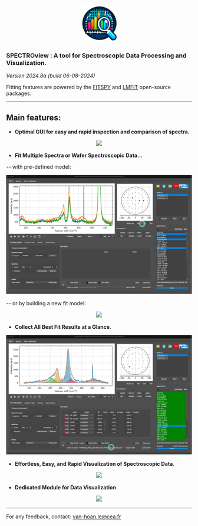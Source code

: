 <p align="center">
    <img width=100 src="resources/icon3.png">
</p>

### SPECTROview : A tool for Spectroscopic Data Processing and Visualization.

*Version 2024.8a (build 06-08-2024)*

Fitting features are powered
by the [FITSPY](https://github.com/CEA-MetroCarac/fitspy)
and [LMFIT](https://lmfit.github.io/lmfit-py/) open-source packages.
___

## Main features:

- **Optimal GUI for easy and rapid inspection and comparison of spectra.**

<p align="center">
    <img src="GIF/1. Loading files and navigation.gif">
</p>

- **Fit Multiple Spectra or Wafer Spectroscopic Data...**

-- with pre-defined model:

<p align="center">
    <img src="GIF/3. fit_with_predefined_model.gif">
</p>

-- or by building a new fit model:

<p align="center">
    <img src="GIF/2. build_fit_model.gif">
</p>

- **Collect All Best Fit Results at a Glance**.

<p align="center">
    <img src="GIF/5.collecting-fit-results.gif">
</p>

- **Effortless, Easy, and Rapid Visualization of Spectroscopic Data**.

<p align="center">
    <img src="GIF/6. plotting.gif">
</p>

- **Dedicated Module for Data Visualization**

<p align="center">
    <img src="GIF/7. Visualisation TAB.gif">
</p>


---

For any feedback, contact: [van-hoan.le@cea.fr](mailto:van-hoan.le@cea.fr)
